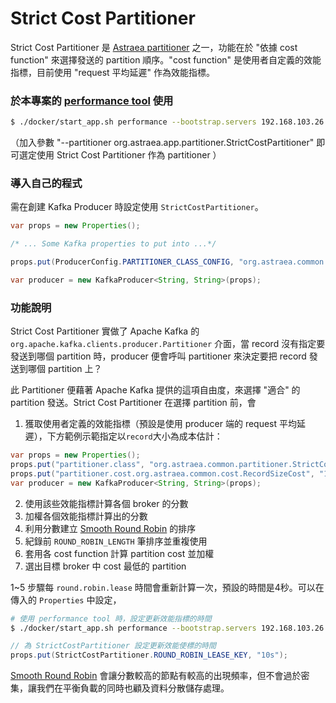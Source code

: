 # Strict Cost Partitioner

Strict Cost Partitioner 是 [Astraea partitioner](./README.md) 之一，功能在於 "依據 cost function" 來選擇發送的 partition 順序。"cost function" 是使用者自定義的效能指標，目前使用 "request 平均延遲" 作為效能指標。

### 於本專案的 [performance tool](../performance_benchmark.md) 使用

```bash
$ ./docker/start_app.sh performance --bootstrap.servers 192.168.103.26:9092 --partitioner org.astraea.common.partitioner.StrictCostPartitioner
```

（加入參數 "--partitioner org.astraea.app.partitioner.StrictCostPartitioner" 即可選定使用 Strict Cost Partitioner 作為 partitioner ）

### 導入自己的程式

需在創建 Kafka Producer 時設定使用 `StrictCostPartitioner`。

```java
var props = new Properties();

/* ... Some Kafka properties to put into ...*/

props.put(ProducerConfig.PARTITIONER_CLASS_CONFIG, "org.astraea.common.partitioner.StrictCostPartitioner");

var producer = new KafkaProducer<String, String>(props);
```

### 功能說明

Strict Cost Partitioner 實做了 Apache Kafka 的 `org.apache.kafka.clients.producer.Partitioner` 介面，當 record 沒有指定要發送到哪個 partition 時，producer 便會呼叫 partitioner 來決定要把 record 發送到哪個 partition 上？

此 Partitioner 便藉著 Apache Kafka 提供的這項自由度，來選擇 "適合" 的 partition 發送。Strict Cost Partitioner 在選擇 partition 前，會

1. 獲取使用者定義的效能指標（預設是使用 producer 端的 request 平均延遲），下方範例示範指定以`record`大小為成本估計：
```java
var props = new Properties();
props.put("partitioner.class", "org.astraea.common.partitioner.StrictCostPartitioner");
props.put("partitioner.cost.org.astraea.common.cost.RecordSizeCost", "1");
var producer = new KafkaProducer<String, String>(props);
``` 
2. 使用該些效能指標計算各個 broker 的分數
3. 加權各個效能指標計算出的分數
4. 利用分數建立 [Smooth Round Robin](../../common/src/main/java/org/astraea/common/partitioner/RoundRobin.java) 的排序
5. 紀錄前 `ROUND_ROBIN_LENGTH` 筆排序並重複使用
6. 套用各 cost function 計算 partition cost 並加權
7. 選出目標 broker 中 cost 最低的 partition

1~5 步驟每 `round.robin.lease` 時間會重新計算一次，預設的時間是4秒。可以在傳入的 `Properties` 中設定，

```bash
# 使用 performance tool 時，設定更新效能指標的時間
$ ./docker/start_app.sh performance --bootstrap.servers 192.168.103.26:9092 --partitioner org.astraea.common.partitioner.StrictCostPartitioner --configs
```

```java
// 為 StrictCostPartitioner 設定更新效能使標的時間
props.put(StrictCostPartitioner.ROUND_ROBIN_LEASE_KEY, "10s");
```

[Smooth Round Robin](../../common/src/main/java/org/astraea/common/partitioner/RoundRobin.java) 會讓分數較高的節點有較高的出現頻率，但不會過於密集，讓我們在平衡負載的同時也顧及資料分散儲存處理。
